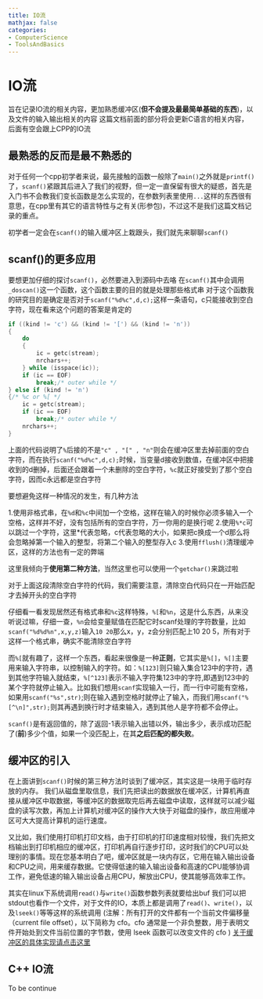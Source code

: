```yaml
---
title: IO流
mathjax: false
categories:
- ComputerScience
- ToolsAndBasics
---
```



# IO流
旨在记录IO流的相关内容，更加熟悉缓冲区(**但不会提及最最简单基础的东西**)，以及文件的输入输出相关的内容
这篇文档前面的部分将会更新C语言的相关内容，后面有空会跟上CPP的IO流
<!--more-->
## 最熟悉的反而是最不熟悉的
对于任何一个cpp初学者来说，最先接触的函数一般除了`main()`之外就是`printf()`了，`scanf()`紧跟其后进入了我们的视野，但一定一直保留有很大的疑惑，首先是入门书不会教我们变长函数是怎么实现的，在参数列表里使用`...`这样的东西很有意思，在cpp里有其它的语言特性与之有关(形参包)，不过这不是我们这篇文档记录的重点。

初学者一定会在`scanf()`的输入缓冲区上栽跟头，我们就先来聊聊`scanf()`

## scanf()的更多应用
要想更加仔细的探讨`scanf()`，必然要进入到源码中去咯
在`scanf()`其中会调用`_doscan()`这一个函数，这个函数主要的目的就是处理那些格式串
对于这个函数我的研究目的是确定是否对于`scanf("%d%c",d,c);`这样一条语句，c只能接收到空白字符，现在看来这个问题的答案是肯定的  
```c
if ((kind != 'c') && (kind != '[') && (kind != 'n'))
{
    do
    {
        ic = getc(stream);
        nrchars++;
    } while (isspace(ic));
    if (ic == EOF)
        break;/* outer while */
} else if (kind != 'n')
{/* %c or %[ */
    ic = getc(stream);
    if (ic == EOF)
        break;/* outer while */
    nrchars++;
}
```
上面的代码说明了`%`后接的不是`"c" , "[" , "n"`则会在缓冲区里去掉前面的空白字符，而在执行`scanf("%d%c",d,c);`时候，当变量d接收到数值，在缓冲区中把接收到的d删掉，后面还会跟着一个未删除的空白字符，`%c`就正好接受到了那个空白字符，因而c永远都是空白字符

要想避免这样一种情况的发生，有几种方法

1.使用非格式串，在`%d`和`%c`中间加一个空格，这样在输入的时候你必须多输入一个空格，这样并不好，没有包括所有的空白字符，万一你用的是换行呢
2.使用`%*c`可以跳过一个字符，这里*代表忽略，c代表忽略的大小，如果把c换成一个d那么将会忽略掉第一个输入的整型，将第二个输入的整型存入c
3.使用`fflush()`清理缓冲区，这样的方法也有一定的弊端

这里我倾向于**使用第二种方法**，当然这里也可以使用一个`getchar()`来跳过啦

对于上面这段清除空白字符的代码，我们需要注意，清除空白代码只在一开始匹配才去掉开头的空白字符

仔细看一看发现居然还有格式串和`%c`这样特殊，`%[`和`%n`，这是什么东西，从来没听说过嘛，仔细一查，`%n`会给变量赋值在匹配它时scanf处理的字符数量，比如`scanf("%d%d%n",x,y,z)`输入`10 20`那么x，y，z会分别匹配上10 20 5，所有对于这样一个格式串，确实不能清除空白字符

而`%[`就有趣了，这样一个东西，看起来很像是一种**正则**，它其实是`%[]`，`%[]`主要用来输入字符串，以控制输入的字符。如：`%[123]`则只输入集合123中的字符，遇到其他字符输入就结束，`%[^123]`表示不输入字符集123中的字符,即遇到123中的某个字符就停止输入。比如我们想用`scanf`实现输入一行，而一行中可能有空格，如果用`scanf("%s",str)`;则在输入遇到空格时就停止了输入，而我们用`scanf("%[^\n]",str);`则其再遇到换行时才结束输入，遇到其他人是字符都不会停止。

`scanf()`是有返回值的，除了返回-1表示输入出错以外，输出多少，表示成功匹配了(**前**)多少个值，如果一个没匹配上，在其**之后匹配的都失败**。

## 缓冲区的引入
在上面讲到`scanf()`时候的第三种方法时谈到了缓冲区，其实这是一块用于临时存放的内存。
我们从磁盘里取信息，我们先把读出的数据放在缓冲区，计算机再直接从缓冲区中取数据，等缓冲区的数据取完后再去磁盘中读取，这样就可以减少磁盘的读写次数，再加上计算机对缓冲区的操作大大快于对磁盘的操作，故应用缓冲区可大大提高计算机的运行速度。

又比如，我们使用打印机打印文档，由于打印机的打印速度相对较慢，我们先把文档输出到打印机相应的缓冲区，打印机再自行逐步打印，这时我们的CPU可以处理别的事情。现在您基本明白了吧，缓冲区就是一块内存区，它用在输入输出设备和CPU之间，用来缓存数据。它使得低速的输入输出设备和高速的CPU能够协调工作，避免低速的输入输出设备占用CPU，解放出CPU，使其能够高效率工作。

其实在linux下系统调用`read()`与`write()`函数参数列表就要给出buf
我们可以把stdout也看作一个文件，对于文件的IO，本质上都是调用了`read()`、`write()`，以及`lseek()`等等这样的系统调用
(注解：所有打开的文件都有一个当前文件偏移量（current file offset），以下简称为 cfo。cfo 通常是一个非负整数，用于表明文件开始处到文件当前位置的字节数，使用 lseek 函数可以改变文件的 cfo )
[关于缓冲区的具体实现请点击这里](https://blog.csdn.net/qq_44096670/article/details/121632471)

## C++ IO流
To be continue